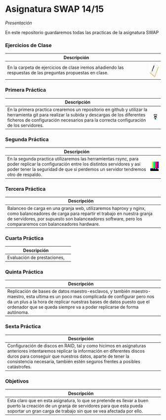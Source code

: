 Asignatura SWAP 14/15
=====================
*Presentación*

En este repositorio guardaremos todas las practicas de la asignatura SWAP

### Ejercicios de Clase
|Descripción||
|---|---:|
|En la carpeta de ejercicios de clase iremos añadiendo las respuestas de las preguntas propuestas en clase.|<img src="/resources/bloc_notas.jpg" alt="Logo Bloc de Notas" width="50" height="50">|

### Primera Práctica
|Descripción||
|---|---:|
|En la primera practica crearemos un repositorio en github y utilizar la herramienta git para realizar la subida y descargas de los diferentes ficheros de configuración necesarios para la correcta configuración de los servidores.|<img src="/resources/github_logo.jpg" alt="Logo GitHub">|

### Segunda Práctica
|Descripción||
|---|---:|
| En la segunda practica utilizaremos las herramientas rsync, para poder replicar la configuración entre los distintos servidores y así poder tener la seguridad de que si perdemos un servidor tendremos otro de respaldo. | <img src="/resources/prueba.jpg" alt="Logo RSync" width="100" height="30"> |

### Tercera Práctica
|Descripción||
|---|---:|
|Balanceo de carga en una granja web, utilizaremos haproxy y nginx, como balanceadores de carga para repartir el trabajo en nuestra granja de servidores, por supuesto son balanceadores software, pero los compararemos con balanceadores hardware.||

### Cuarta Práctica
|Descripción||
|---|---:|
|Evaluación de prestaciones, ||

### Quinta Práctica
|Descripción||
|---|---:|
|Replicación de bases de datos maestro-esclavos, y también maestro-maestro, esta ultima es un poco mas complicada de configurar pero nos da un plus a la hora de replicar nuestras bases de datos puesto que el ordenador que se queda siempre va a poder replicarse de forma autónoma.||

### Sexta Práctica
|Descripción||
|---|---:|
|Configuración de discos en RAID, tal y como hicimos en asignaturas anteriores intentaremos replicar la información en diferentes discos duros para conseguir que nuestros datos, aparte de tener la consistencia necesaria, también estén seguros frentes a posibles catástrofes.||

### Objetivos
|Descripción||
|---|---:|
|Esta claro que en esta asignatura, lo que se pretende es llevar a buen puerto la creación de un granja de servidores para que esta pueda soportar un gran carga de trabajo sin que se vea afectada por ello.||
<!--
![Imagen de Prueba](/resources/prueba.jpg = 100x50)
-->
